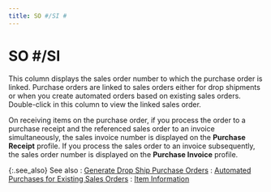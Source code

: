```yaml
---
title: SO #/SI #
---
```


# SO #/SI #


This column displays the sales order number to which the purchase order  is linked. Purchase orders are linked to sales orders either for drop  shipments or when you create automated orders based on existing sales  orders. Double-click in this column to view the linked sales order.


On receiving items on the purchase order, if you process the order to  a purchase receipt and the referenced sales order to an invoice simultaneously,  the sales invoice number is displayed on the **Purchase 
 Receipt** profile. If you process the sales order to an invoice subsequently,  the sales order number is displayed on the **Purchase 
 Invoice** profile.


{:.see_also}
See also
: [Generate  Drop Ship Purchase Orders]({{site.sp_chm}}/sales-docs/sales-orders/so-proc/gen-po-util/gen-dropship-po/generate_drop_ship_purchase_orders.html)
: [Automated  Purchases for Existing Sales Orders]({{site.pp_baseurl}}/purc-proc/pos/create-po/auto-generate-po/for-existing-orders/automated_purchases_for_existing_sales_orders.html)
: [Item Information]({{site.pp_baseurl}}/purc-proc/doc-profile/contents/item-info/item_information_pp.html)
